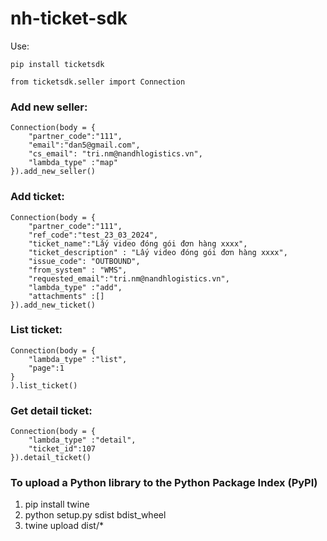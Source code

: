 # nh-ticket-sdk
Use:

```
pip install ticketsdk

from ticketsdk.seller import Connection
```

### Add new seller:
```
Connection(body = {
    "partner_code":"111",
    "email":"dan5@gmail.com",
    "cs_email": "tri.nm@nandhlogistics.vn",
    "lambda_type" :"map"
}).add_new_seller()
```
### Add ticket:
```
Connection(body = {
    "partner_code":"111",
    "ref_code":"test_23_03_2024",
    "ticket_name":"Lấy video đóng gói đơn hàng xxxx",
    "ticket_description" : "Lấy video đóng gói đơn hàng xxxx",
    "issue_code": "OUTBOUND",
    "from_system" : "WMS",
    "requested_email":"tri.nm@nandhlogistics.vn",
    "lambda_type" :"add",
    "attachments" :[]
}).add_new_ticket()

```

### List ticket:
```
Connection(body = {
    "lambda_type" :"list",
    "page":1
}
).list_ticket()

```

### Get detail ticket:
```
Connection(body = {
    "lambda_type" :"detail",
    "ticket_id":107
}).detail_ticket()

```

### To upload a Python library to the Python Package Index (PyPI)

1. pip install twine
2. python setup.py sdist bdist_wheel
3. twine upload dist/*


